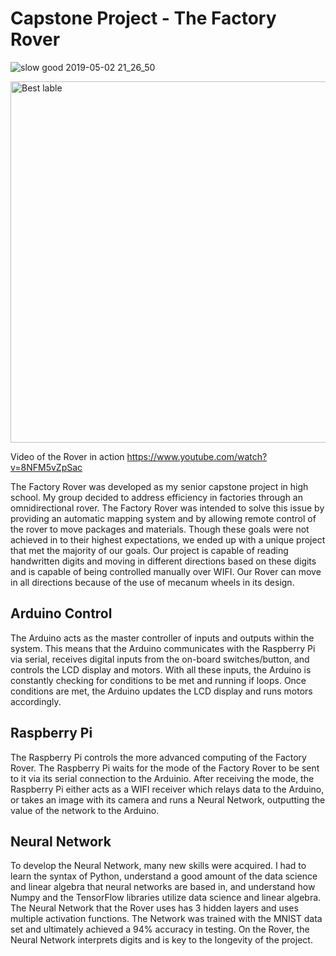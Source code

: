# Capstone Project - The Factory Rover
![slow good 2019-05-02 21_26_50](https://user-images.githubusercontent.com/46872807/57117360-0bc02180-6d21-11e9-8744-bf53d3017b89.gif)

<img width="578" alt="Best lable" src="https://user-images.githubusercontent.com/46872807/57146020-021ed400-6d8a-11e9-96c7-daa7ff4aac60.png">

Video of the Rover in action https://www.youtube.com/watch?v=8NFM5vZpSac

The Factory Rover was developed as my senior capstone project in high school. My group decided to address efficiency in factories through an omnidirectional rover. The Factory Rover was intended to solve this issue by providing an automatic mapping system and by allowing remote control of the rover to move packages and materials. Though these goals were not achieved in to their highest expectations, we ended up with a unique project that met the majority of our goals. Our project is capable of reading handwritten digits and moving in different directions based on these digits and is capable of being controlled manually over WIFI. Our Rover can move in all directions because of the use of mecanum wheels in its design.
## Arduino Control
The Arduino acts as the master controller of inputs and outputs within the system. This means that the Arduino communicates with the Raspberry Pi via serial, receives digital inputs from the on-board switches/button, and controls the LCD display and motors. With all these inputs, the Arduino is constantly checking for conditions to be met and running if loops. Once conditions are met, the Arduino updates the LCD display and runs motors accordingly.
## Raspberry Pi 
The Raspberry Pi controls the more advanced computing of the Factory Rover. The Raspberry Pi waits for the mode of the Factory Rover to be sent to it via its serial connection to the Arduinio. After receiving the mode, the Raspberry Pi either acts as a WIFI receiver which relays data to the Arduino, or takes an image with its camera and runs a Neural Network, outputting the value of the network to the Arduino. 
## Neural Network
To develop the Neural Network, many new skills were acquired. I had to learn the syntax of Python, understand a good amount of the data science and linear algebra that neural networks are based in, and understand how Numpy and the TensorFlow libraries utilize data science and linear algebra. The Neural Network that the Rover uses has 3 hidden layers and uses multiple activation functions. The Network was trained with the MNIST data set and ultimately achieved a 94% accuracy in testing. On the Rover, the Neural Network interprets digits and is key to the longevity of the project.

